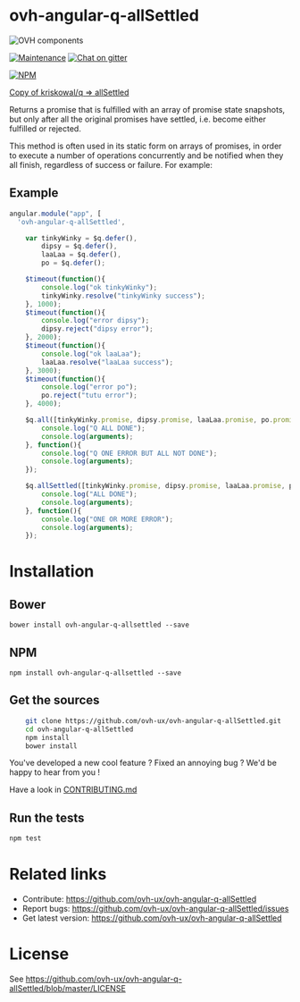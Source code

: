# ovh-angular-q-allSettled

![OVH components](https://user-images.githubusercontent.com/3379410/27423240-3f944bc4-5731-11e7-87bb-3ff603aff8a7.png)

[![Maintenance](https://img.shields.io/maintenance/yes/2018.svg)]() [![Chat on gitter](https://img.shields.io/gitter/room/ovh/ux.svg)](https://gitter.im/ovh/ux)

[![NPM](https://nodei.co/npm/ovh-angular-q-allsettled.png?downloads=true&downloadRank=true&stars=true)](https://nodei.co/npm/ovh-angular-q-allsettled/)

[Copy of kriskowal/q => allSettled](https://github.com/kriskowal/q/wiki/API-Reference "Documentation")

Returns a promise that is fulfilled with an array of promise state snapshots, but only after all the original promises have settled, i.e. become either fulfilled or rejected.

This method is often used in its static form on arrays of promises, in order to execute a number of operations concurrently and be notified when they all finish, regardless of success or failure. For example:

## Example

```javascript
angular.module("app", [
  'ovh-angular-q-allSettled',
```

```javascript
    var tinkyWinky = $q.defer(),
        dipsy = $q.defer(),
        laaLaa = $q.defer(),
        po = $q.defer();

    $timeout(function(){
        console.log("ok tinkyWinky");
        tinkyWinky.resolve("tinkyWinky success");
    }, 1000);
    $timeout(function(){
        console.log("error dipsy");
        dipsy.reject("dipsy error");
    }, 2000);
    $timeout(function(){
        console.log("ok laaLaa");
        laaLaa.resolve("laaLaa success");
    }, 3000);
    $timeout(function(){
        console.log("error po");
        po.reject("tutu error");
    }, 4000);

    $q.all([tinkyWinky.promise, dipsy.promise, laaLaa.promise, po.promise]).then(function(){
        console.log("Q ALL DONE");
        console.log(arguments);
    }, function(){
        console.log("Q ONE ERROR BUT ALL NOT DONE");
        console.log(arguments);
    });

    $q.allSettled([tinkyWinky.promise, dipsy.promise, laaLaa.promise, po.promise]).then(function(){
        console.log("ALL DONE");
        console.log(arguments);
    }, function(){
        console.log("ONE OR MORE ERROR");
        console.log(arguments);
    });
```


# Installation

## Bower
    bower install ovh-angular-q-allsettled --save

## NPM

    npm install ovh-angular-q-allsettled --save

## Get the sources

```bash
    git clone https://github.com/ovh-ux/ovh-angular-q-allSettled.git
    cd ovh-angular-q-allSettled
    npm install
    bower install
```

You've developed a new cool feature ? Fixed an annoying bug ? We'd be happy
to hear from you !

Have a look in [CONTRIBUTING.md](https://github.com/ovh-ux/ovh-angular-q-allSettled/blob/master/CONTRIBUTING.md)

## Run the tests

```bash
npm test
```

# Related links

 * Contribute: https://github.com/ovh-ux/ovh-angular-q-allSettled
 * Report bugs: https://github.com/ovh-ux/ovh-angular-q-allSettled/issues
 * Get latest version: https://github.com/ovh-ux/ovh-angular-q-allSettled

# License

See https://github.com/ovh-ux/ovh-angular-q-allSettled/blob/master/LICENSE
